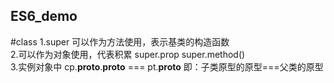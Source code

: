## ES6_demo
#class
1.super 可以作为方法使用，表示基类的构造函数<br>
2.可以作为对象使用，代表积累 super.prop  super.method()<br>
3.实例对象中 cp.__proto__.__proto__ === pt.__proto__
  即：子类原型的原型===父类的原型